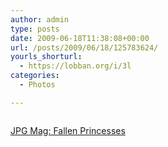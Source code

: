 ```yaml
---
author: admin
type: posts
date: 2009-06-18T11:38:08+00:00
url: /posts/2009/06/18/125783624/
yourls_shorturl:
  - https://lobban.org/i/3l
categories:
  - Photos

---
```

<div class="figure">
  <img src="https://andy.lobban.org/photo/1280/125783624/1/4LNbM5Lohoux5hmpkIcYe1r2" alt="" />
</div>

[JPG Mag: Fallen Princesses][1]

 [1]: http://www.jpgmag.com/stories/11918